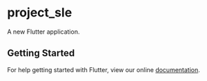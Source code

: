 # project_sle

A new Flutter application.

## Getting Started

For help getting started with Flutter, view our online
[documentation](https://flutter.io/).
